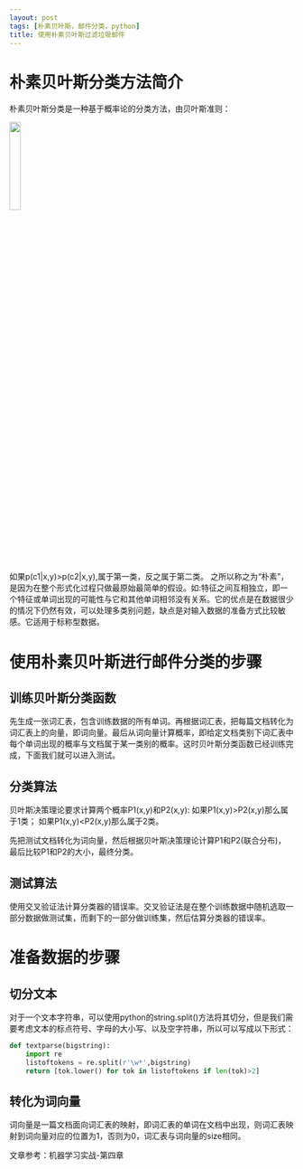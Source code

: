```yaml
---
layout: post
tags: [朴素贝叶斯，邮件分类，python]
title: 使用朴素贝叶斯过滤垃圾邮件
---
```


# 朴素贝叶斯分类方法简介

朴素贝叶斯分类是一种基于概率论的分类方法，由贝叶斯准则：

   <!-- ![png.png]({{site.img_path}}/png.png) -->
   <img src="{{site.img_path}}/png.png" width="20%">

如果p(c1|x,y)>p(c2|x,y),属于第一类，反之属于第二类。
之所以称之为“朴素”，是因为在整个形式化过程只做最原始最简单的假设。如:特征之间互相独立，即一个特征或单词出现的可能性与它和其他单词相邻没有关系。它的优点是在数据很少的情况下仍然有效，可以处理多类别问题，缺点是对输入数据的准备方式比较敏感。它适用于标称型数据。

#  使用朴素贝叶斯进行邮件分类的步骤

## 训练贝叶斯分类函数

先生成一张词汇表，包含训练数据的所有单词。再根据词汇表，把每篇文档转化为词汇表上的向量，即词向量。最后从词向量计算概率，即给定文档类别下词汇表中每个单词出现的概率与文档属于某一类别的概率。这时贝叶斯分类函数已经训练完成，下面我们就可以进入测试。

## 分类算法
贝叶斯决策理论要求计算两个概率P1(x,y)和P2(x,y):
如果P1(x,y)>P2(x,y)那么属于1类；
如果P1(x,y)<P2(x,y)那么属于2类。

先把测试文档转化为词向量，然后根据贝叶斯决策理论计算P1和P2(联合分布)，最后比较P1和P2的大小，最终分类。

## 测试算法

使用交叉验证法计算分类器的错误率。交叉验证法是在整个训练数据中随机选取一部分数据做测试集，而剩下的一部分做训练集，然后估算分类器的错误率。

# 准备数据的步骤

## 切分文本

对于一个文本字符串，可以使用python的string.split()方法将其切分，但是我们需要考虑文本的标点符号、字母的大小写、以及空字符串，所以可以写成以下形式：
```python
def textparse(bigstring):
    import re
    listoftokens = re.split(r'\w*',bigstring)
    return [tok.lower() for tok in listoftokens if len(tok)>2]

```

## 转化为词向量

词向量是一篇文档面向词汇表的映射，即词汇表的单词在文档中出现，则词汇表映射到词向量对应的位置为1，否则为0，词汇表与词向量的size相同。

文章参考：机器学习实战-第四章
